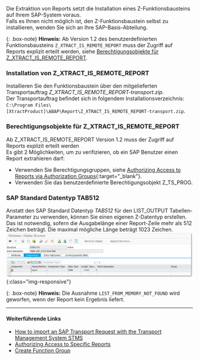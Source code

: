 Die Extraktion von Reports setzt die Installation eines Z-Funktionsbausteins auf Ihrem SAP-System voraus.<br>
Falls es Ihnen nicht möglich ist, den Z-Funktionsbaustein selbst zu installieren, wenden Sie sich an Ihre SAP-Basis-Abteilung. 

{: .box-note}
**Hinweis:** Ab Version 1.2 des benutzerdefinierten Funktionsbausteins `Z_XTRACT_IS_REMOTE_REPORT` muss der Zugriff auf Reports explizit erteilt werden, siehe [Berechtigungsobjekte für Z_XTRACT_IS_REMOTE_REPORT](#berechtigungsobjekte-für-z_xtract_is_remote_report).


### Installation von Z_XTRACT_IS_REMOTE_REPORT
Installieren Sie den Funktionsbaustein über den mitgelieferten Transportauftrag *Z_XTRACT_IS_REMOTE_REPORT-transport.zip*. <br> 
Der Transportauftrag befindet sich in folgendem Installationsverzeichnis: `C:\Program Files\[XtractProduct]\ABAP\Report\Z_XTRACT_IS_REMOTE_REPORT-transport.zip`.

### Berechtigungsobjekte für Z_XTRACT_IS_REMOTE_REPORT

Ab Z_XTRACT_IS_REMOTE_REPORT Version 1.2 muss der Zugriff auf Reports explizit erteilt werden<br>
Es gibt 2 Möglichkeiten, um zu verifizieren, ob ein SAP Benutzer einen Report extrahieren darf:
- Verwenden Sie Berechtigungsgruppen, siehe [Authorizing Access to Reports via Authorization Groups](https://kb.theobald-software.com/sap/authorizing-access-to-specific-reports){:target="_blank"}.
- Verwenden Sie das benutzerdefinierte Berechtigungsobjekt Z_TS_PROG. 


### SAP Standard Datentyp TAB512

Anstatt den SAP Standard Datentyp *TAB512* für den LIST_OUTPUT Tabellen-Parameter zu verwenden, können Sie einen eigenen Z-Datentyp erstellen. <br> 
Das ist notwendig, sofern die Ausgabelänge einer Report-Zeile mehr als 512 Zeichen beträgt. Die maximal mögliche Länge beträgt 1023 Zeichen.
![SAPCust-Report-ListOutput](/img/content/report_list_output_ztag1024png.png){:class="img-responsive"}

{: .box-note}
**Hinweis:** Die Ausnahme `LIST_FROM_MEMORY_NOT_FOUND` wird geworfen, wenn der Report kein Ergebnis liefert.

***********
#### Weiterführende Links
- [How to import an SAP Transport Request with the Transport Management System STMS](https://kb.theobald-software.com/sap/how-to-import-an-sap-transport-request-with-the-transport-management-system-stms)
- [Authorizing Access to Specific Reports](https://kb.theobald-software.com/sap/authorizing-access-to-specific-reports)
- [Create Function Group](https://help.sap.com/saphelp_ewm94/helpdata/de/d1/801ef5454211d189710000e8322d00/content.htm?no_cache=true)
